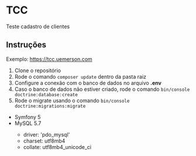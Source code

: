 # TCC
Teste cadastro de clientes

## Instruções ##

Exemplo: https://tcc.uemerson.com

<ol>
  <li>Clone o repositório</li>
  <li>Rode o comando <code>composer update</code> dentro da pasta raiz</li>
  <li>Configure a conexão com o banco de dados no arquivo <b>.env</b></li>
  <li>Caso o banco de dados não estiver criado, rode o comando <code>bin/console doctrine:database:create</code></li>
  <li>Rode o migrate usando o comando <code>bin/console doctrine:migrations:migrate</code></li>
</ol>

<ul>
  <li>Symfony 5</li>
  
  <li>MySQL 5.7</li>
    <ul>
      <li>driver: 'pdo_mysql'</li>
      <li>charset: utf8mb4</li>
      <li>collate: utf8mb4_unicode_ci</li>
    </ul>
</ul>

